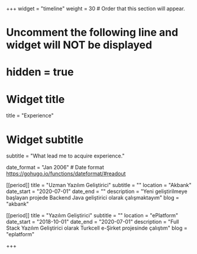 +++
widget = "timeline"
weight = 30  # Order that this section will appear.

# Uncomment the following line and widget will NOT be displayed
# hidden = true

# Widget title
title = "Experience"
# Widget subtitle
subtitle = "What lead me to acquire experience."

date_format = "Jan 2006" # Date format https://gohugo.io/functions/dateformat/#readout

[[period]]
  title = "Uzman Yazılım Geliştirici"
  subtitle = ""
  location = "Akbank"
  date_start = "2020-07-01"
  date_end = ""
  description = "Yeni geliştirilmeye başlayan projede Backend Java geliştirici olarak çalışmaktayım"
  blog = "akbank"

[[period]]
  title = "Yazılım Geliştirici"
  subtitle = ""
  location = "ePlatform"
  date_start = "2018-10-01"
  date_end = "2020-07-01"
  description = "Full Stack Yazılım Geliştirici olarak Turkcell e-Şirket projesinde çalıştım"
  blog = "eplatform"


+++
